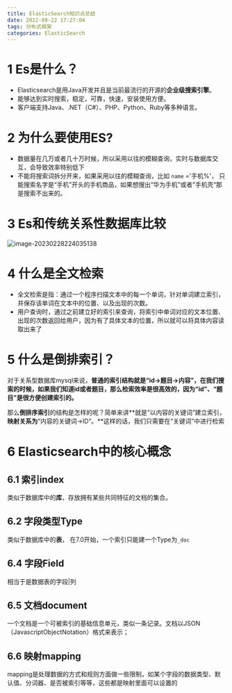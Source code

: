 ```yaml
---
title: ElasticSearch知识点总结
date: 2022-09-22 17:27:04
tags: 分布式框架
categories: ElasticSearch
---
```


# 1 Es是什么？

- Elasticsearch是用Java开发并且是当前最流行的开源的**企业级搜索引擎**。
- 能够达到实时搜索，稳定，可靠，快速，安装使用方便。
- 客户端支持Java、.NET（C#）、PHP、Python、Ruby等多种语言。

# 2 为什么要使用ES?

- 数据量在几万或者几十万时候，所以采用以往的模糊查询，实时与数据库交互，会导致效率特别低下
- 不能将搜索词拆分开来，如果采用以往的模糊查询，比如 `name` ='手机%'， 只能搜索名字是“手机”开头的手机商品，如果想搜出“华为手机”或者”手机壳“那是搜索不出来的。

# 3 Es和传统关系性数据库比较

![image-20230228224035138](https://panyuro.oss-cn-beijing.aliyuncs.com/image-20230228224035138.png)

# 4 什么是全文检索

- 全文检索是指：通过一个程序扫描文本中的每一个单词，针对单词建立索引，并保存该单词在文本中的位置、以及出现的次数。
- 用户查询时，通过之前建立好的索引来查询，将索引中单词对应的文本位置、出现的次数返回给用户，因为有了具体文本的位置，所以就可以将具体内容读取出来了

# 5 什么是倒排索引？

对于关系型数据库mysql来说，**普通的索引结构就是“id->题目->内容”，**在我们搜索的时候，如果我们知道id或者题目**，那么检索效率是很高效的，因为“id”、“题目”是很方便创建索引的。**

那么**倒排序索引**的结构是怎样的呢？简单来讲**就是“以内容的关键词”建立索引，**映射关系为**“内容的关键词->ID”。**这样的话，我们只需要在“关键词”中进行检索

# 6 Elasticsearch中的核心概念

## 6.1 索引index

类似于数据库中的**库**，存放拥有某些共同特征的文档的集合。

## 6.2 字段类型Type

类似于数据库中的**表**， 在7.0开始，一个索引只能建一个Type为`_doc`

## 6.4 字段Field

相当于是数据表的字段|列

## 6.5 文档document

一个文档是一个可被索引的基础信息单元，类似一条记录。文档以JSON（JavascriptObjectNotation）格式来表示；

## 6.6 映射mapping

mapping是处理数据的方式和规则方面做一些限制，如某个字段的数据类型、默认值、分词器、是否被索引等等，这些都是映射里面可以设置的



